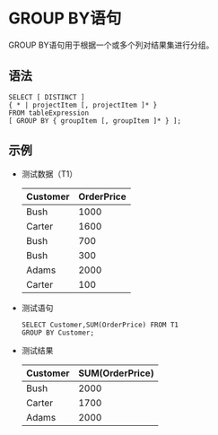 # GROUP BY语句

GROUP BY语句用于根据一个或多个列对结果集进行分组。

## 语法

```
SELECT [ DISTINCT ]
{ * | projectItem [, projectItem ]* }
FROM tableExpression
[ GROUP BY { groupItem [, groupItem ]* } ];
```

## 示例

-   测试数据（T1）

    |Customer|OrderPrice|
    |--------|----------|
    |Bush|1000|
    |Carter|1600|
    |Bush|700|
    |Bush|300|
    |Adams|2000|
    |Carter|100|

-   测试语句

    ```
    SELECT Customer,SUM(OrderPrice) FROM T1
    GROUP BY Customer;
    ```

-   测试结果

    |Customer|SUM\(OrderPrice\)|
    |--------|-----------------|
    |Bush|2000|
    |Carter|1700|
    |Adams|2000|


